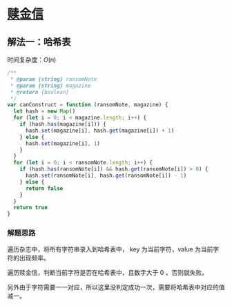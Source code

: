 # [赎金信](https://leetcode-cn.com/problems/ransom-note/description/)

## 解法一：哈希表

时间复杂度：$O(n)$

```javascript
/**
 * @param {string} ransomNote
 * @param {string} magazine
 * @return {boolean}
 */
var canConstruct = function (ransomNote, magazine) {
  let hash = new Map()
  for (let i = 0; i < magazine.length; i++) {
    if (hash.has(magazine[i])) {
      hash.set(magazine[i], hash.get(magazine[i]) + 1)
    } else {
      hash.set(magazine[i], 1)
    }
  }
  for (let i = 0; i < ransomNote.length; i++) {
    if (hash.has(ransomNote[i]) && hash.get(ransomNote[i]) > 0) {
      hash.set(ransomNote[i], hash.get(ransomNote[i]) - 1)
    } else {
      return false
    }
  }
  return true
}
```

### 解题思路

遍历杂志中，将所有字符串录入到哈希表中， key 为当前字符，value 为当前字符的出现频率。

遍历赎金信，判断当前字符是否在哈希表中，且数字大于 0 ，否则就失败。

另外由于字符需要一一对应，所以这里没判定成功一次，需要将哈希表中对应的值 减一。





